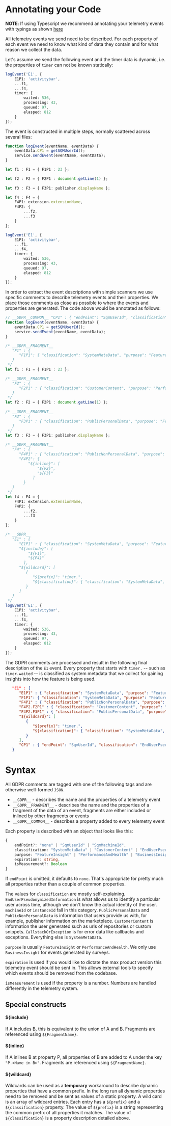 # Annotating your Code

**NOTE**: If using Typescript we recommend annotating your telemetry events with typings as shown [here](typescript-code-annotations.md)

All telemetry events we send need to be described. For each property of each event we need to know what kind of data they contain and for what reason we collect the data.

Let's assume we send the following event and the timer data is dynamic, i.e. the properties of `timer` can not be known statically:
```ts
logEvent('E1', {
    E1P1: 'activitybar',
    ...f1,
    ...f4,
    timer: {
        waited: 536,
        processing: 43,
        queued: 97,
        elasped: 812
    }
});
```

The event is constructed in multiple steps, normally scattered across several files:
```ts
function logEvent(eventName, eventData) {
    eventData.CP1 = getSQMUserId();
    service.sendEvent(eventName, eventData);
}

let f1 : F1 = { F1P1 : 23 };

let f2 : F2 = { F2P1 : document.getLine(1) };
 
let f3 : F3 = { F3P1: publisher.displayName };

let f4 : F4 = {
    F4P1: extension.extensionName,
    F4P2: {
        ...f2,
        ...f3
    }
};

logEvent('E1', {
    E1P1: 'activitybar',
    ...f1,
    ...f4,
    timer: {
        waited: 536,
        processing: 43,
        queued: 97,
        elasped: 812
    }
});
```

In order to extract the event descriptions with simple scanners we use specific comments to describe telemetry events and their properties. We place those comments as close as possible to where the events and properties are generated. The code above would be annotated as follows:
```ts
// __GDPR__COMMON__ "CP1" : { "endPoint": "SqmUserId", "classification": "EndUserPseudonymizedInformation", "purpose": "BusinessInsight" }
function logEvent(eventName, eventData) {
    eventData.CP1 = getSQMUserId();
    service.sendEvent(eventName, eventData);
}

/* __GDPR__FRAGMENT__
   "F1" : {
      "F1P1": { "classification": "SystemMetaData", "purpose": "FeatureInsight" }
   }
 */
let f1 : F1 = { F1P1 : 23 };

/* __GDPR__FRAGMENT__
   "F2" : {
      "F2P1" : { "classification": "CustomerContent", "purpose": "PerformanceAndHealth" }
   }
 */
let f2 : F2 = { F2P1 : document.getLine(1) };
 
/* __GDPR__FRAGMENT__
   "F3" : {
      "F3P1" : { "classification": "PublicPersonalData", "purpose": "FeatureInsight" }
   }
 */
let f3 : F3 = { F3P1: publisher.displayName };

/* __GDPR__FRAGMENT__
   "F4" : {
      "F4P1" : { "classification": "PublicNonPersonalData", "purpose": "FeatureInsight" },
      "F4P2": { 
          "${inline}": [
              "${F2}",
              "${F3}"
            ] 
        }
   }
 */
let f4 : F4 = {
    F4P1: extension.extensionName,
    F4P2: {
        ...f2,
        ...f3
    }
};

/* __GDPR__
   "E1" : {
      "E1P1" : { "classification": "SystemMetaData", "purpose": "FeatureInsight" },
      "${include}": [ 
          "${F1}",
          "${F4}"
        ],
      "${wildcard}": [
         {
            "${prefix}": "timer.",
            "${classification}": { "classification": "SystemMetaData", "purpose": "FeatureInsight" }
         }
      ]
   }
 */
logEvent('E1', {
    E1P1: 'activitybar',
    ...f1,
    ...f4,
    timer: {
        waited: 536,
        processing: 43,
        queued: 97,
        elasped: 812
    }
});
```

The GDPR comments are processed and result in the following final description of the `E1` event. Every property that starts with `timer.` -- such as `timer.waited` -- is classified as system metadata that we collect for gaining insights into how the feature is being used.
```json
   "E1" : {
      "E1P1" : { "classification": "SystemMetaData", "purpose": "FeatureInsight" },
      "F1P1": { "classification": "SystemMetaData", "purpose": "FeatureInsight" },
      "F4P1" : { "classification": "PublicNonPersonalData", "purpose": "FeatureInsight" },
      "F4P2.F2P1" : { "classification": "CustomerContent", "purpose": "PerformanceAndHealth" },
      "F4P2.F3P1" : { "classification": "PublicPersonalData", "purpose": "FeatureInsight" },
      "${wildcard}": [
         {
            "${prefix}": "timer.",
            "${classification}": { "classification": "SystemMetaData", "purpose": "FeatureInsight" }
         }
      ],
      "CP1" : { "endPoint": "SqmUserId", "classification": "EndUserPseudonymizedInformation", "purpose": "BusinessInsight" }
   }
```

# Syntax
All GDPR comments are tagged with one of the following tags and are otherwise well-formed `JSON`.
- `__GDPR__` - describes the name and the properties of a telemetry event
- `__GDPR__FRAGMENT__` - describes the name and the properties of a fragment of the data of an event, fragments are either included or inlined by other fragments or events
- `__GDPR__COMMON__` - describes a property added to every telemetry event

Each property is described with an object that looks like this: 
```ts
{ 
    endPoint?: "none" | "SqmUserId" | "SqmMachineId",
    classification: "SystemMetaData" | "CustomerContent" | "EndUserPseudonymizedInformation" | "PublicPersonalData" | "PublicNonPersonalData" | "CallstackOrException",
    purpose: "FeatureInsight" | "PerformanceAndHealth" | "BusinessInsight" | "SecurityAndAuditing",
    expiration?: string,
    isMeasurement?: Boolean
}
```

If `endPoint` is omitted, it defaults to `none`. That's appropriate for pretty much all properties rather than a couple of common properties.

The values for `classification` are mostly self-explaining. `EndUserPseudonymizedInformation` is what allows us to identify a particular user across time, although we don't know the actual identity of the user. `machineId` or `instanceId` fall in this category. `PublicPersonalData` and `PublicNonPersonalData` is information that users provide us with, for example, publisher information on the marketplace. `CustomerContent` is information the user generated such as urls of repositories or custom snippets. `CallstackOrException` is for error data like callbacks and exceptions. Everything else is `SystemMetaData`.

`purpose` is usually `FeatureInsight` or `PerformanceAndHealth`. We only use `BusinessInsight` for events generated by surveys.

`expiration` is used if you would like to dictate the max product version this telemetry event should be sent in. This allows external tools to specify which events should be removed from the codebase.

`isMeasurement` is used if the property is a number. Numbers are handled differently in the telemetry system.

## Special constructs
#### ${include}
If A includes B, this is equivalent to the union of A and B. Fragments are referenced using `${FragmentName}`.

#### ${inline}
If A inlines B at property P, all properties of B are added to A under the key `"P.<Name in B>"`. Fragments are referenced using `${FragmentName}`.

#### ${wildcard}
Wildcards can be used as a **temporary** workaround to describe dynamic properties that have a common prefix. In the long run all dynamic properties need to be removed and be sent as values of a static property. A wild card is an array of wildcard entries. Each entry has a `${prefix}` and a `${classification}` property. The value of `${prefix}` is a string representing the common prefix of all properties it matches. The value of `${classification}` is a property description detailed above.
